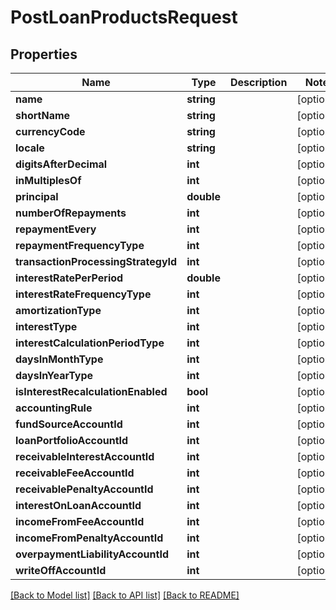 # PostLoanProductsRequest

## Properties
Name | Type | Description | Notes
------------ | ------------- | ------------- | -------------
**name** | **string** |  | [optional] 
**shortName** | **string** |  | [optional] 
**currencyCode** | **string** |  | [optional] 
**locale** | **string** |  | [optional] 
**digitsAfterDecimal** | **int** |  | [optional] 
**inMultiplesOf** | **int** |  | [optional] 
**principal** | **double** |  | [optional] 
**numberOfRepayments** | **int** |  | [optional] 
**repaymentEvery** | **int** |  | [optional] 
**repaymentFrequencyType** | **int** |  | [optional] 
**transactionProcessingStrategyId** | **int** |  | [optional] 
**interestRatePerPeriod** | **double** |  | [optional] 
**interestRateFrequencyType** | **int** |  | [optional] 
**amortizationType** | **int** |  | [optional] 
**interestType** | **int** |  | [optional] 
**interestCalculationPeriodType** | **int** |  | [optional] 
**daysInMonthType** | **int** |  | [optional] 
**daysInYearType** | **int** |  | [optional] 
**isInterestRecalculationEnabled** | **bool** |  | [optional] 
**accountingRule** | **int** |  | [optional] 
**fundSourceAccountId** | **int** |  | [optional] 
**loanPortfolioAccountId** | **int** |  | [optional] 
**receivableInterestAccountId** | **int** |  | [optional] 
**receivableFeeAccountId** | **int** |  | [optional] 
**receivablePenaltyAccountId** | **int** |  | [optional] 
**interestOnLoanAccountId** | **int** |  | [optional] 
**incomeFromFeeAccountId** | **int** |  | [optional] 
**incomeFromPenaltyAccountId** | **int** |  | [optional] 
**overpaymentLiabilityAccountId** | **int** |  | [optional] 
**writeOffAccountId** | **int** |  | [optional] 

[[Back to Model list]](../../README.md#documentation-for-models) [[Back to API list]](../../README.md#documentation-for-api-endpoints) [[Back to README]](../../README.md)

